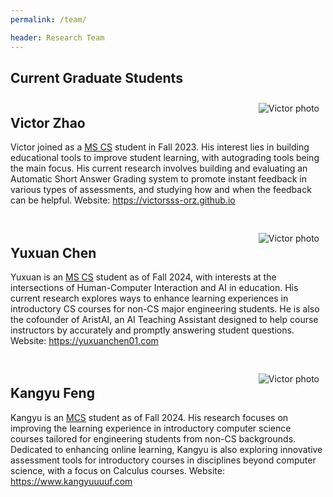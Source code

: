 ```yaml
---
permalink: /team/

header: Research Team
---
```


## Current Graduate Students

<div style="overflow: auto; margin-bottom: 20px;">
    <img src="{{ site.baseurl }}/pages/images/victor-photo.jpg" alt="Victor photo" style="float: right; margin: 10px 10px 5px 10px; max-height: 200px; max-width: 50%;">
    <h2>Victor Zhao</h2>
    <p>Victor joined as a <a href="https://siebelschool.illinois.edu/academics/graduate/professional-mcs" target="_blank">MS CS</a> student in Fall 2023. His interest lies in building educational tools to improve student learning, with autograding tools being the main focus. His current research involves building and evaluating an Automatic Short Answer Grading system to promote instant feedback in various types of assessments, and studying how and when the feedback can be helpful. Website: <a href="https://victorsss-orz.github.io/">https://victorsss-orz.github.io</a></p>
</div>

<div style="overflow: auto; margin-bottom: 20px;">
    <img src="{{ site.baseurl }}/pages/images/yuxuan-photo.jpg" alt="Victor photo" style="float: right; margin: 10px 10px 5px 10px; max-height: 200px; max-width: 50%;">
    <h2>Yuxuan Chen</h2>
    <p>Yuxuan is an <a href="https://siebelschool.illinois.edu/academics/graduate/professional-mcs" target="_blank">MS CS</a> student as of Fall 2024, with interests at the intersections of Human-Computer Interaction and AI in education. His current research explores ways to enhance learning experiences in introductory CS courses for non-CS major engineering students. He is also the cofounder of AristAI, an AI Teaching Assistant designed to help course instructors by accurately and promptly answering student questions. Website: <a href="https://yuxuanchen01.com/">https://yuxuanchen01.com</a></p>
</div>

<div style="overflow: auto; margin-bottom: 20px;">
    <img src="{{ site.baseurl }}/pages/images/kangyu-photo.png" alt="Victor photo" style="float: right; margin: 10px 10px 5px 10px; max-height: 200px; max-width: 50%;">
    <h2>Kangyu Feng</h2>
    <p>Kangyu is an <a href="https://siebelschool.illinois.edu/academics/graduate/professional-mcs" target="_blank">MCS</a> student as of Fall 2024. His research focuses on improving the learning experience in introductory computer science courses tailored for engineering students from non-CS backgrounds. Dedicated to enhancing online learning, Kangyu is also exploring innovative assessment tools for introductory courses in disciplines beyond computer science, with a focus on Calculus courses. Website: <a href="https://www.kangyuuuuf.com/">https://www.kangyuuuuf.com</a></p>
</div>

